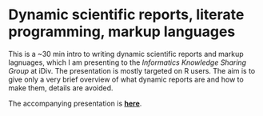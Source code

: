 # Dynamic scientific reports, literate programming, markup languages

This is a ~30 min intro to writing dynamic scientific reports and markup lagnuages, which I am presenting to the *Informatics Knowledge Sharing Group* at iDiv. The presentation is mostly targeted on R users. The aim is to give only a very brief overview of what dynamic reports are and how to make them, details are avoided.

The accompanying presentation is [**here**](https://rawgit.com/petrkeil/Dynamic-reports---presentation/master/dynamic_reports.html#/).